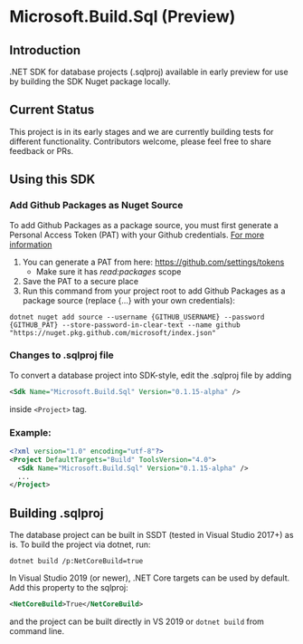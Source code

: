 # Microsoft.Build.Sql (Preview)

## Introduction
.NET SDK for database projects (.sqlproj) available in early preview for use by building the SDK Nuget package locally.

## Current Status
This project is in its early stages and we are currently building tests for different functionality. Contributors welcome, please feel free to share feedback or PRs.

## Using this SDK

### Add Github Packages as Nuget Source
To add Github Packages as a package source, you must first generate a Personal Access Token (PAT) with your Github credentials. [For more information](https://docs.github.com/en/packages/working-with-a-github-packages-registry/working-with-the-nuget-registry#authenticating-to-github-packages)
1. You can generate a PAT from here: https://github.com/settings/tokens
   * Make sure it has *read:packages* scope
2. Save the PAT to a secure place
3. Run this command from your project root to add Github Packages as a package source (replace {...} with your own credentials):
```
dotnet nuget add source --username {GITHUB_USERNAME} --password {GITHUB_PAT} --store-password-in-clear-text --name github "https://nuget.pkg.github.com/microsoft/index.json"
```

### Changes to .sqlproj file
To convert a database project into SDK-style, edit the .sqlproj file by adding
```xml
<Sdk Name="Microsoft.Build.Sql" Version="0.1.15-alpha" />
``` 
inside `<Project>` tag.
### Example:
```xml
<?xml version="1.0" encoding="utf-8"?>
<Project DefaultTargets="Build" ToolsVersion="4.0">
  <Sdk Name="Microsoft.Build.Sql" Version="0.1.15-alpha" />
  ...
</Project>
```

## Building .sqlproj 
The database project can be built in SSDT (tested in Visual Studio 2017+) as is. To build the project via dotnet, run:
```
dotnet build /p:NetCoreBuild=true
```
In Visual Studio 2019 (or newer), .NET Core targets can be used by default. Add this property to the sqlproj:
```xml
<NetCoreBuild>True</NetCoreBuild>
```
and the project can be built directly in VS 2019 or `dotnet build` from command line.
